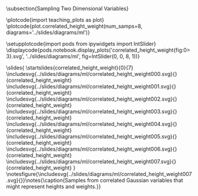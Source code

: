 \subsection{Sampling Two Dimensional Variables}

\plotcode{import teaching_plots as plot}
\plotcode{plot.correlated_height_weight(num_samps=8, 
                              diagrams='../slides/diagrams/ml')}

\setupplotcode{import pods
from ipywidgets import IntSlider}
\displaycode{pods.notebook.display_plots('correlated_height_weight{fig:0>3}.svg', '../slides/diagrams/ml', fig=IntSlider(0, 0, 8, 1))}


\slides{
\startslides{correlated_height_weight}{0}{7}
\includesvg{../slides/diagrams/ml/correlated_height_weight000.svg}{}{correlated_height_weight}
\includesvg{../slides/diagrams/ml/correlated_height_weight001.svg}{}{correlated_height_weight}
\includesvg{../slides/diagrams/ml/correlated_height_weight002.svg}{}{correlated_height_weight}
\includesvg{../slides/diagrams/ml/correlated_height_weight003.svg}{}{correlated_height_weight}
\includesvg{../slides/diagrams/ml/correlated_height_weight004.svg}{}{correlated_height_weight}
\includesvg{../slides/diagrams/ml/correlated_height_weight005.svg}{}{correlated_height_weight}
\includesvg{../slides/diagrams/ml/correlated_height_weight006.svg}{}{correlated_height_weight}
\includesvg{../slides/diagrams/ml/correlated_height_weight007.svg}{}{correlated_height_weight}
}
\notesfigure{\includesvg{../slides/diagrams/ml/correlated_height_weight007.svg}{}}\notes{\caption{Samples from correlated Gaussian variables that might represent heights and weights.}}
